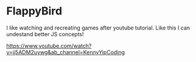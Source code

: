 # FlappyBird
I like watching and recreating games after youtube tutorial. Like this I can undestand better JS concepts!

https://www.youtube.com/watch?v=jj5ADM2uywg&ab_channel=KennyYipCoding
